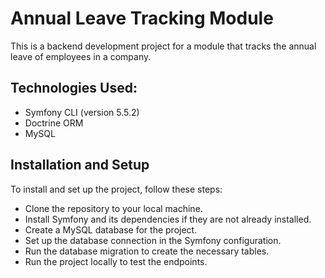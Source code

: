 # Annual Leave Tracking Module

This is a backend development project for a module that tracks the annual leave of employees in a company.

## Technologies Used:

- Symfony CLI (version 5.5.2)
- Doctrine ORM
- MySQL

## Installation and Setup
To install and set up the project, follow these steps:

- Clone the repository to your local machine.
- Install Symfony and its dependencies if they are not already installed.
- Create a MySQL database for the project.
- Set up the database connection in the Symfony configuration.
- Run the database migration to create the necessary tables.
- Run the project locally to test the endpoints.


